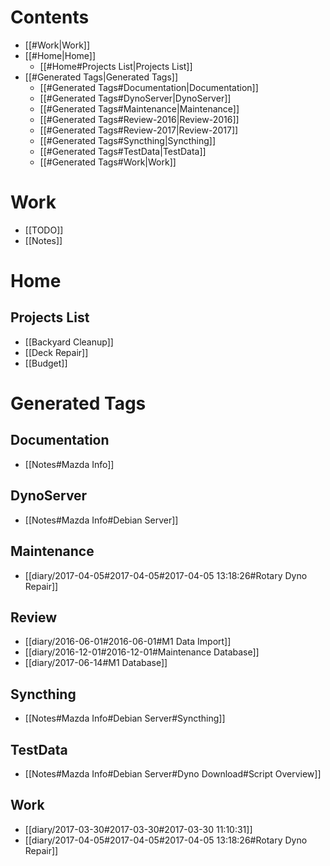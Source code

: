 # Contents
  - [[#Work|Work]]
  - [[#Home|Home]]
    - [[#Home#Projects List|Projects List]]
  - [[#Generated Tags|Generated Tags]]
    - [[#Generated Tags#Documentation|Documentation]]
    - [[#Generated Tags#DynoServer|DynoServer]]
    - [[#Generated Tags#Maintenance|Maintenance]]
    - [[#Generated Tags#Review-2016|Review-2016]]
    - [[#Generated Tags#Review-2017|Review-2017]]
    - [[#Generated Tags#Syncthing|Syncthing]]
    - [[#Generated Tags#TestData|TestData]]
    - [[#Generated Tags#Work|Work]]

# Work
  - [[TODO]]
  - [[Notes]]

# Home
## Projects List
  - [[Backyard Cleanup]]
  - [[Deck Repair]]
  - [[Budget]]  

# Generated Tags

## Documentation

  - [[Notes#Mazda Info]]

## DynoServer

  - [[Notes#Mazda Info#Debian Server]]

## Maintenance

  - [[diary/2017-04-05#2017-04-05#2017-04-05 13:18:26#Rotary Dyno Repair]]

## Review

  - [[diary/2016-06-01#2016-06-01#M1 Data Import]]
  - [[diary/2016-12-01#2016-12-01#Maintenance Database]]
  - [[diary/2017-06-14#M1 Database]]

## Syncthing

  - [[Notes#Mazda Info#Debian Server#Syncthing]]

## TestData

  - [[Notes#Mazda Info#Debian Server#Dyno Download#Script Overview]]

## Work

  - [[diary/2017-03-30#2017-03-30#2017-03-30 11:10:31]]
  - [[diary/2017-04-05#2017-04-05#2017-04-05 13:18:26#Rotary Dyno Repair]]
